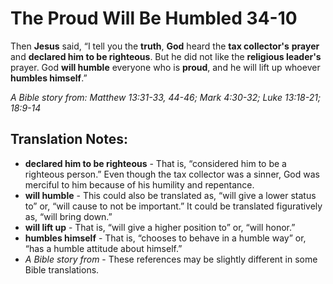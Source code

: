 The Proud Will Be Humbled 34-10
=================================


Then **Jesus** said, “I tell you the **truth**, **God** heard the **tax
collector's** **prayer** and **declared him to be righteous**.  But he did
not like the **religious leader's** prayer. God **will humble** everyone
who is **proud**, and he will lift up whoever **humbles himself**.”

*A Bible story from: Matthew 13:31-33, 44-46; Mark 4:30-32; Luke 13:18-21;
18:9-14*

Translation Notes:
------------------

-   **declared him to be righteous** - That is, “considered him to be a
    righteous person.” Even though the tax collector was a sinner,
    God was merciful to him because of his humility and repentance.
-   **will humble** - This could also be translated as, “will give a
    lower status to” or, “will cause to not be important.” It
    could be translated figuratively as, “will bring down.”
-   **will lift up** - That is, “will give a higher position to” or,
    “will honor.”
-   **humbles himself** - That is, “chooses to behave in a humble way”
    or, “has a humble attitude about himself.”
-   *A Bible story from* - These references may be slightly different in
    some Bible translations.

